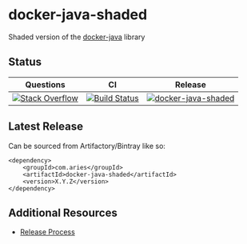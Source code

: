 # docker-java-shaded

Shaded version of the [docker-java](https://github.com/docker-java/docker-java) library

## Status

| Questions | CI | Release |
| :---: | :---: | :---: |
| [![Stack Overflow](https://img.shields.io/badge/stack-overflow-4183C4.svg)](https://stackoverflow.com/questions/tagged/docker-java-shaded) | [![Build Status](https://travis-ci.org/project-aries/docker-java-shaded.svg?branch=master)](https://travis-ci.org/project-aries/docker-java-shaded) | [![docker-java-shaded](https://api.bintray.com/packages/project-aries/libs-release-local/docker-java-shaded/images/download.svg) ](https://bintray.com/project-aries/libs-release-local/docker-java-shaded/_latestVersion) |

## Latest Release

Can be sourced from Artifactory/Bintray like so:
```
<dependency>
    <groupId>com.aries</groupId>
    <artifactId>docker-java-shaded</artifactId>
    <version>X.Y.Z</version>
</dependency>
```

## Additional Resources

* [Release Process](https://github.com/project-aries/docker-java-shaded/blob/master/docs/RELEASE_PROCESS.md)

